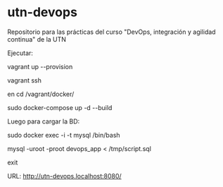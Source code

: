 # utn-devops
Repositorio para las prácticas del curso "DevOps, integración y agilidad continua" de la UTN

Ejecutar:

vagrant up --provision

vagrant ssh

en cd /vagrant/docker/

sudo docker-compose up -d --build

Luego para cargar la BD:

sudo docker exec -i -t mysql /bin/bash

mysql -uroot -proot devops_app < /tmp/script.sql

exit

URL:
http://utn-devops.localhost:8080/
